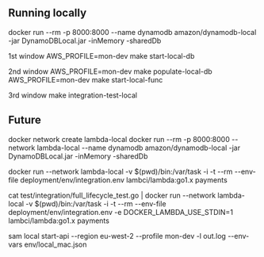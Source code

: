 

## Running locally

docker run --rm -p 8000:8000 --name dynamodb amazon/dynamodb-local -jar DynamoDBLocal.jar -inMemory -sharedDb

1st window
AWS_PROFILE=mon-dev make start-local-db

2nd window
AWS_PROFILE=mon-dev make populate-local-db
AWS_PROFILE=mon-dev make start-local-func 

3rd window
make integration-test-local

## Future

docker network create lambda-local
docker run --rm -p 8000:8000 --network lambda-local --name dynamodb amazon/dynamodb-local -jar DynamoDBLocal.jar -inMemory -sharedDb

docker run --network lambda-local -v $(pwd)/bin:/var/task -i -t --rm --env-file deployment/env/integration.env  lambci/lambda:go1.x payments

cat test/integration/full_lifecycle_test.go | docker run --network lambda-local -v $(pwd)/bin:/var/task -i -t --rm --env-file deployment/env/integration.env -e DOCKER_LAMBDA_USE_STDIN=1  lambci/lambda:go1.x payments


sam local start-api --region eu-west-2 --profile mon-dev -l out.log --env-vars env/local_mac.json

